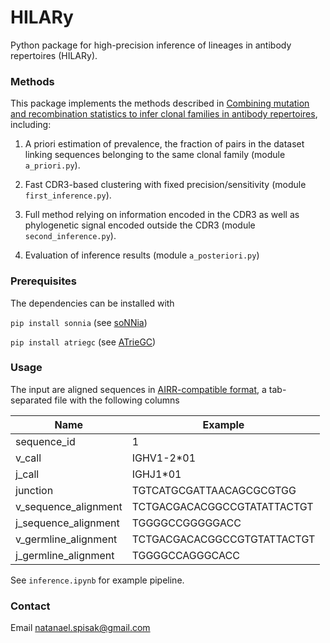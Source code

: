 # HILARy
Python package for high-precision inference of lineages in antibody repertoires (HILARy).


### Methods

This package implements the methods described in [Combining mutation and recombination statistics to infer clonal families in antibody repertoires](https://github.com/statbiophys/HILARy), including:

1. A priori estimation of prevalence, the fraction of pairs in the dataset linking sequences belonging to the same clonal family (module `a_priori.py`).

2. Fast CDR3-based clustering with fixed precision/sensitivity (module `first_inference.py`).

3. Full method relying on information encoded in the CDR3 as well as phylogenetic signal encoded outside the CDR3 (module `second_inference.py`).

4. Evaluation of inference results (module `a_posteriori.py`)

### Prerequisites 

The dependencies can be installed with

``` pip install sonnia ``` (see [soNNia](https://github.com/statbiophys/soNNia))

``` pip install atriegc ``` (see [ATrieGC](https://github.com/statbiophys/ATrieGC))


### Usage

The input are aligned sequences in [AIRR-compatible format](https://docs.airr-community.org/en/stable/datarep/rearrangements.html), a tab-separated file with the following columns 

Name | Example
--- | ---
sequence_id  | 1
v_call | IGHV1-2\*01
j_call | IGHJ1\*01
junction | TGTCATGCGATTAACAGCGCGTGG
v_sequence_alignment | TCTGACGACACGGCCGTATATTACTGT
j_sequence_alignment | TGGGGCCGGGGGACC
v_germline_alignment | TCTGACGACACGGCCGTGTATTACTGT
j_germline_alignment | TGGGGCCAGGGCACC

See `inference.ipynb` for example pipeline.


### Contact

Email [natanael.spisak@gmail.com](emailto:natanael.spisak@gmail.com)
